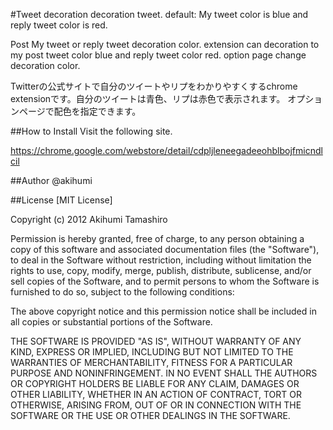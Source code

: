 #Tweet decoration
decoration tweet. default: My tweet color is blue and reply tweet color is red.

Post My tweet or reply tweet decoration color. extension can decoration to my post tweet color blue and reply tweet color red.
option page change decoration color.

Twitterの公式サイトで自分のツイートやリプをわかりやすくするchrome extensionです。自分のツイートは青色、リプは赤色で表示されます。
オプションページで配色を指定できます。

##How to Install
Visit the following site.

https://chrome.google.com/webstore/detail/cdpljleneegadeeohblbojfmicndlcil

##Author
@akihumi

##License
[MIT License]

Copyright (c) 2012 Akihumi Tamashiro

Permission is hereby granted, free of charge, to any person obtaining a copy of this software and associated documentation files (the "Software"), to deal in the Software without restriction, including without limitation the rights to use, copy, modify, merge, publish, distribute, sublicense, and/or sell copies of the Software, and to permit persons to whom the Software is furnished to do so, subject to the following conditions:

The above copyright notice and this permission notice shall be included in all copies or substantial portions of the Software.

THE SOFTWARE IS PROVIDED "AS IS", WITHOUT WARRANTY OF ANY KIND, EXPRESS OR IMPLIED, INCLUDING BUT NOT LIMITED TO THE WARRANTIES OF MERCHANTABILITY, FITNESS FOR A PARTICULAR PURPOSE AND NONINFRINGEMENT. IN NO EVENT SHALL THE AUTHORS OR COPYRIGHT HOLDERS BE LIABLE FOR ANY CLAIM, DAMAGES OR OTHER LIABILITY, WHETHER IN AN ACTION OF CONTRACT, TORT OR OTHERWISE, ARISING FROM, OUT OF OR IN CONNECTION WITH THE SOFTWARE OR THE USE OR OTHER DEALINGS IN THE SOFTWARE.

